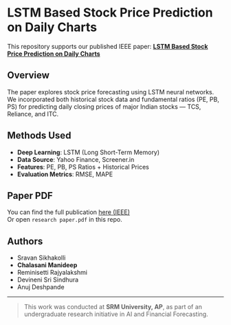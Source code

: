 # LSTM Based Stock Price Prediction on Daily Charts 

This repository supports our published IEEE paper:
**[LSTM Based Stock Price Prediction on Daily Charts](https://ieeexplore.ieee.org/document/10627125)**

##  Overview
The paper explores stock price forecasting using LSTM neural networks. We incorporated both historical stock data and fundamental ratios (PE, PB, PS) for predicting daily closing prices of major Indian stocks — TCS, Reliance, and ITC.

## Methods Used
- **Deep Learning**: LSTM (Long Short-Term Memory)
- **Data Source**: Yahoo Finance, Screener.in
- **Features**: PE, PB, PS Ratios + Historical Prices
- **Evaluation Metrics**: RMSE, MAPE

## Paper PDF
You can find the full publication [here (IEEE)](https://ieeexplore.ieee.org/document/10627125)  
Or open `research paper.pdf` in this repo.

##  Authors
- Sravan Sikhakolli  
- **Chalasani Manideep**  
- Reminisetti Rajyalakshmi  
- Devineni Sri Sindhura  
- Anuj Deshpande

---

>  This work was conducted at **SRM University, AP**, as part of an undergraduate research initiative in AI and Financial Forecasting.
